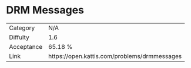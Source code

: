 # DRM Messages

<table>
    <tr>
        <td>Category</td>
        <td>N/A</td>
    </tr>
    <tr>
        <td>Diffulty</td>
        <td>1.6</td>
    </tr>
    <tr>
        <td>Acceptance</td>
        <td>65.18 %</td>
    </tr>
    <tr>
        <td>Link</td>
        <td>https://open.kattis.com/problems/drmmessages</td>
    </tr>
</table>